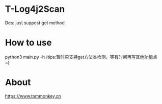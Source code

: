 # T-Log4j2Scan
Des: just suppost get method

# How to use
python3 main.py -h
(tips:暂时只支持get方法类检测，等有时间再写其他功能点~)

# About
https://www.tommonkey.cn
